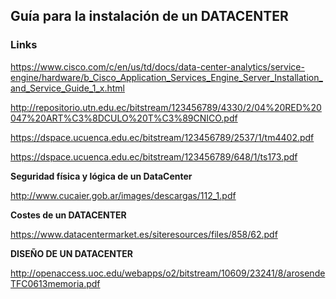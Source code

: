## Guía para la instalación de un DATACENTER

### Links

https://www.cisco.com/c/en/us/td/docs/data-center-analytics/service-engine/hardware/b_Cisco_Application_Services_Engine_Server_Installation_and_Service_Guide_1_x.html

http://repositorio.utn.edu.ec/bitstream/123456789/4330/2/04%20RED%20047%20ART%C3%8DCULO%20T%C3%89CNICO.pdf

https://dspace.ucuenca.edu.ec/bitstream/123456789/2537/1/tm4402.pdf

https://dspace.ucuenca.edu.ec/bitstream/123456789/648/1/ts173.pdf

**Seguridad física y lógica de un DataCenter**

http://www.cucaier.gob.ar/images/descargas/112_1.pdf

**Costes de un DATACENTER**

https://www.datacentermarket.es/siteresources/files/858/62.pdf

**DISEÑO DE UN DATACENTER**

http://openaccess.uoc.edu/webapps/o2/bitstream/10609/23241/8/arosendeTFC0613memoria.pdf



